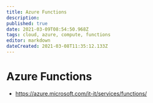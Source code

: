 ```yaml
---
title: Azure Functions
description: 
published: true
date: 2021-03-09T08:54:50.968Z
tags: cloud, azure, compute, functions
editor: markdown
dateCreated: 2021-03-08T11:35:12.133Z
---
```


# Azure Functions
- https://azure.microsoft.com/it-it/services/functions/	